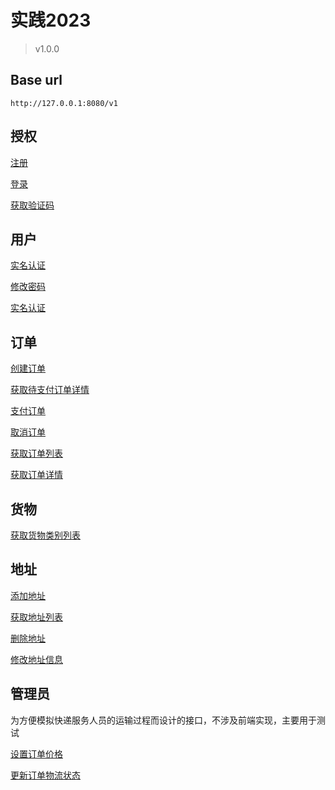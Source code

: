 # 实践2023

> v1.0.0

## Base url

```
http://127.0.0.1:8080/v1
```

## 授权

[注册](授权/注册)

[登录](授权/登录)

[获取验证码](授权/获取验证码)

## 用户

[实名认证](用户/实名认证)

[修改密码](用户/修改密码)

[实名认证](用户/重置密码)

## 订单

[创建订单](订单/创建订单)

[获取待支付订单详情](订单/获取待支付订单详情)

[支付订单](订单/支付订单)

[取消订单](订单/取消订单)

[获取订单列表](订单/获取订单列表)

[获取订单详情](订单/获取订单详情)

## 货物

[获取货物类别列表](货物/获取货物类别列表)

## 地址

[添加地址](地址/添加地址)

[获取地址列表](地址/获取地址列表)

[删除地址](地址/删除地址)

[修改地址信息](地址/修改地址信息)

## 管理员

为方便模拟快递服务人员的运输过程而设计的接口，不涉及前端实现，主要用于测试

[设置订单价格](管理员/设置订单价格)

[更新订单物流状态](管理员/更新订单物流状态)
